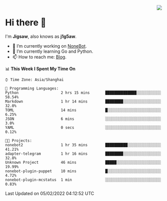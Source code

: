 <a href="#">
  <img align="right" src="https://github-readme-stats.vercel.app/api?username=j1g5awi&count_private=true&show_icons=true&title_color=80070B&text_color=B3B3B3&bg_color=212121&icon_color=80070B" />
</a>

# Hi there 👋

I'm **Jigsaw**, also knows as **j1g5aw**.

- 🔭 I’m currently working on [NoneBot](https://github.com/nonebot).
- 🌱 I’m currently learning Go and Python.
- 📫 How to reach me: [Blog](https://blog.maddestroyer.xyz/).

<!--START_SECTION:waka-->
📊 **This Week I Spent My Time On** 

```text
⌚︎ Time Zone: Asia/Shanghai

💬 Programming Languages: 
Python                   2 hrs 15 mins       ██████████████░░░░░░░░░░░   58.54% 
Markdown                 1 hr 14 mins        ████████░░░░░░░░░░░░░░░░░   32.0% 
TOML                     14 mins             █░░░░░░░░░░░░░░░░░░░░░░░░   6.25% 
JSON                     6 mins              ░░░░░░░░░░░░░░░░░░░░░░░░░   3.0% 
YAML                     0 secs              ░░░░░░░░░░░░░░░░░░░░░░░░░   0.12%

🐱‍💻 Projects: 
nonebot2                 1 hr 35 mins        ██████████░░░░░░░░░░░░░░░   41.21% 
adapter-telegram         1 hr 16 mins        ████████░░░░░░░░░░░░░░░░░   32.8% 
Unknown Project          46 mins             █████░░░░░░░░░░░░░░░░░░░░   19.99% 
nonebot-plugin-puppet    10 mins             █░░░░░░░░░░░░░░░░░░░░░░░░   4.72% 
nonebot-plugin-mcstatus  1 min               ░░░░░░░░░░░░░░░░░░░░░░░░░   0.83%

```


 Last Updated on 05/02/2022 04:12:52 UTC
<!--END_SECTION:waka-->
